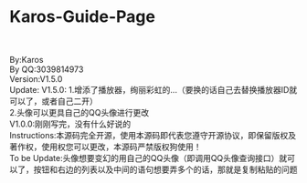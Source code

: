 <h1>Karos-Guide-Page</h1><br/>
<p>By:Karos<br/>
By QQ:3039814973<br/>
Version:V1.5.0<br/>
Update: V1.5.0:	1.增添了播放器，绚丽彩虹的...（要换的话自己去替换播放器ID就可以了，或者自己二开）<br/>
		2.头像可以更具自己的QQ头像进行更改<br/>
	V1.0.0:刚刚写完，没有什么好说的<br/>
Instructions:本源码完全开源，使用本源码即代表您遵守开源协议，即保留版权及著作权，使用权您可以更改，本源码严禁版权狗使用！<br/>
To be Update:头像想要变幻的用自己的QQ头像（即调用QQ头像查询接口）就可以了，按钮和右边的列表以及中间的语句想要弄多个的话，那就是复制粘贴的问题</p>
